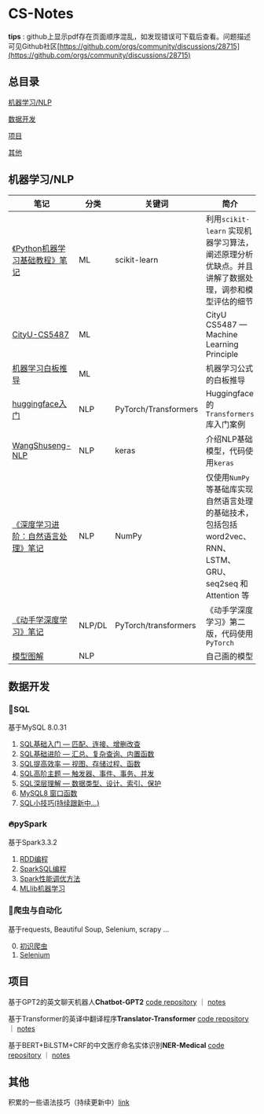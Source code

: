 # CS-Notes
**tips** : github上显示pdf存在页面顺序混乱，如发现错误可下载后查看。问题描述可见Github社区[https://github.com/orgs/community/discussions/28715](https://github.com/orgs/community/discussions/28715)

## 总目录

[机器学习/NLP](#机器学习/NLP)

[数据开发](#数据开发)

[项目](#项目)

[其他](#其他)


## 机器学习/NLP

| 笔记  | 分类  | 关键词 | 简介  |
| --- | --- | --- | --- |
| [《Python机器学习基础教程》笔记](./Artificial-Intelligence/python机器学习基础教程) | ML  | scikit-learn | 利用`scikit-learn` 实现机器学习算法，阐述原理分析优缺点。并且讲解了数据处理，调参和模型评估的细节 |
| [CityU-CS5487](./Artificial-Intelligence/CityU-CS5487) | ML  |     | CityU CS5487 — Machine Learning Principle |
| [机器学习白板推导](./Artificial-Intelligence/机器学习白板推导系列) | ML  |     | 机器学习公式的白板推导 |
| [huggingface入门](./Artificial-Intelligence/huggingface入门) | NLP | PyTorch/Transformers | Huggingface的`Transformers` 库入门案例 |
| [WangShuseng-NLP](./Artificial-Intelligence/WangShusen-NLP) | NLP | keras | 介绍NLP基础模型，代码使用`keras` |
| [《深度学习进阶：自然语言处理》笔记](./Artificial-Intelligence/deep-learning-from-scratch-2) | NLP | NumPy | 仅使用`NumPy`等基础库实现自然语言处理的基础技术，包括包括 word2vec、RNN、LSTM、GRU、seq2seq 和Attention 等 |
| [《动手学深度学习》笔记](./Artificial-Intelligence/d2l) | NLP/DL | PyTorch/transformers | 《动手学深度学习》第二版，代码使用`PyTorch` |
| [模型图解](./Artificial-Intelligence/模型图解) | NLP |     | 自己画的模型 |



## 数据开发

### 🐳SQL

基于MySQL 8.0.31

1. [SQL基础入门 — 匹配、连接、增删改查](./Data-Engineering/SQL/SQL基础入门%20—%20匹配、连接、增删改查.md)
2. [SQL基础进阶 — 汇总、复杂查询、内置函数](./Data-Engineering/SQL/SQL基础进阶%20—%20汇总、复杂查询、内置函数.md)
3. [SQL提高效率 — 视图、存储过程、函数](./Data-Engineering/SQL/SQL提高效率%20—%20视图、存储过程、函数.md)
4. [SQL高阶主题 — 触发器、事件、事务、并发](./Data-Engineering/SQL/SQL高阶主题%20—%20触发器、事件、事务、并发.md)
5. [SQL深层理解 — 数据类型、设计、索引、保护](./Data-Engineering/SQL/SQL深层理解%20—%20数据类型、设计、索引、保护.md)
6. [MySQL8 窗口函数](./Data-Engineering/SQL/MySQL8%20窗口函数.md)
7. [SQL小技巧(持续跟新中...)](./Data-Engineering/SQL/MySQL8%20窗口函数.md)

### 🔥pySpark

基于Spark3.3.2

1. [RDD编程](./Data-Engineering/pySpark/RDD编程.md)
2. [SparkSQL编程](./Data-Engineering/pySpark/SparkSQL编程.md)
3. [Spark性能调优方法](./Data-Engineering/pySpark/Spark性能调优方法.md)
4. [MLlib机器学习](./Data-Engineering/pySpark/MLlib机器学习.md)

### 🦜爬虫与自动化

基于requests, Beautiful Soup, Selenium, scrapy ...

0. [初识爬虫](./Data-Engineering/爬虫与自动化/初识爬虫.md)
1. [Selenium](./Data-Engineering/爬虫与自动化/Selenium.md)

## 项目

基于GPT2的英文聊天机器人**Chatbot-GPT2** [code repository](https://github.com/chenjunyi1999/ChatBot-GPT2) ｜ [notes](./My-Project-Notes/ChatBot-GPT2)

基于Transformer的英译中翻译程序**Translator-Transformer** [code repository](https://github.com/chenjunyi1999/Translator-transformer) ｜ [notes](./My-Project-Notes/Translator-Transformer)

基于BERT+BiLSTM+CRF的中文医疗命名实体识别**NER-Medical** [code repository](https://github.com/chenjunyi1999/NER-Medical) ｜ [notes](./My-Project-Notes/NER-Medical)

## 其他

积累的一些语法技巧（持续更新中）[link](./tricks.md)

